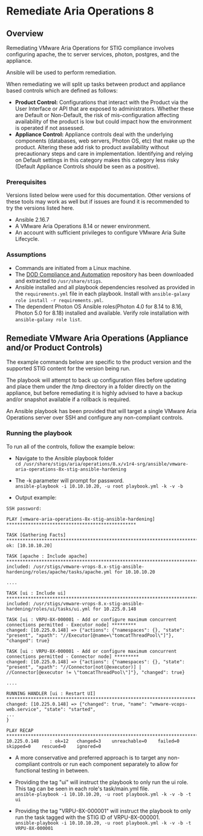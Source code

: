 # Remediate Aria Operations 8

## Overview
Remediating VMware Aria Operations for STIG compliance involves configuring apache, the tc server services, photon, postgres, and the appliance.

Ansible will be used to perform remediation.

When remediating we will split up tasks between product and appliance based controls which are defined as follows:

* **Product Control:** Configurations that interact with the Product via the User Interface or API that are exposed to administrators. Whether these are Default or Non-Default, the risk of mis-configuration affecting availability of the product is low but could impact how the environment is operated if not assessed.
* **Appliance Control:** Appliance controls deal with the underlying components (databases, web servers, Photon OS, etc) that make up the product. Altering these add risk to product availability without precautionary steps and care in implementation. Identifying and relying on Default settings in this category makes this category less risky (Default Appliance Controls should be seen as a positive).

### Prerequisites
Versions listed below were used for this documentation. Other versions of these tools may work as well but if issues are found it is recommended to try the versions listed here.  

* Ansible 2.16.7
* A VMware Aria Operations 8.14 or newer environment.
* An account with sufficient privileges to configure VMware Aria Suite Lifecycle.

### Assumptions
* Commands are initiated from a Linux machine.
* The [DOD Compliance and Automation](https://github.com/vmware/dod-compliance-and-automation) repository has been downloaded and extracted to `/usr/share/stigs`.
* Ansible installed and all playbook dependencies resolved as provided in the `requirements.yml` file in each playbook. Install with `ansible-galaxy role install -r requirements.yml`.
* The dependent Photon OS Ansible roles(Photon 4.0 for 8.14 to 8.16, Photon 5.0 for 8.18) installed and available. Verify role installation with `ansible-galaxy role list`.

## Remediate VMware Aria Operations (Appliance and/or Product Controls)

The example commands below are specific to the product version and the supported STIG content for the version being run.



The playbook will attempt to back up configuration files before updating and place them under the /tmp directory in a folder directly on the appliance, but before remediating it is highly advised to have a backup and/or snapshot available if a rollback is required.


An Ansible playbook has been provided that will target a single VMware Aria Operations server over SSH and configure any non-compliant controls.  

### Running the playbook
To run all of the controls, follow the example below:
* Navigate to the Ansible playbook folder  
`cd /usr/share/stigs/aria/operations/8.x/v1r4-srg/ansible/vmware-aria-operations-8x-stig-ansible-hardening`

* The -k parameter will prompt for password.  
`ansible-playbook -i 10.10.10.20, -u root playbook.yml -k -v -b`

* Output example:  
```
SSH password:

PLAY [vmware-aria-operations-8x-stig-ansible-hardening] ************************************************

TASK [Gathering Facts] *********************************************************************************
ok: [10.10.10.20]

TASK [apache : Include apache] *************************************************************************
included: /usr/stigs/vmware-vrops-8.x-stig-ansible-hardening/roles/apache/tasks/apache.yml for 10.10.10.20

....

TASK [ui : Include ui] *********************************************************************************
included: /usr/stigs/vmware-vrops-8.x-stig-ansible-hardening/roles/ui/tasks/ui.yml for 10.225.0.148

TASK [ui : VRPU-8X-000001 - Add or configure maximum concurrent connections permitted - Executor node] *********
changed: [10.225.0.148] => {"actions": {"namespaces": {}, "state": "present", "xpath": "//Executor[@name=\"tomcatThreadPool\"]"}, "changed": true}

TASK [ui : VRPU-8X-000001 - Add or configure maximum concurrent connections permitted - Connector node] *********
changed: [10.225.0.148] => {"actions": {"namespaces": {}, "state": "present", "xpath": "//Connector[not(@executor)] | //Connector[@executor != \"tomcatThreadPool\"]"}, "changed": true}

....

RUNNING HANDLER [ui : Restart UI] **********************************************************************
changed: [10.225.0.148] => {"changed": true, "name": "vmware-vcops-web.service", "state": "started", 
...
}

PLAY RECAP *********************************************************************************************
10.225.0.148    : ok=12   changed=3    unreachable=0    failed=0    skipped=0    rescued=0    ignored=0
```

* A more conservative and preferred approach is to target any non-compliant controls or run each component separately to allow for functional testing in between.
* Providing the tag "ui" will instruct the playbook to only run the ui role. This tag can be seen in each role's task/main.yml file.  
`ansible-playbook -i 10.10.10.20, -u root playbook.yml -k -v -b -t ui`

* Providing the tag "VRPU-8X-000001" will instruct the playbook to only run the task tagged with the STIG ID of VRPU-8X-000001.  
`ansible-playbook -i 10.10.10.20, -u root playbook.yml -k -v -b -t VRPU-8X-000001`
